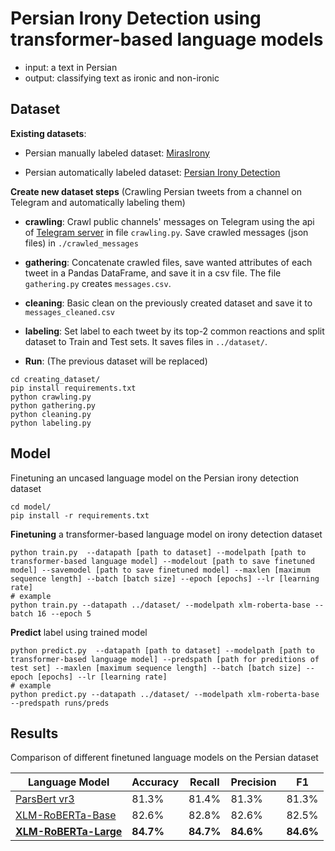 # Persian Irony Detection using transformer-based language models

- input: a text in Persian
- output: classifying text as ironic and non-ironic

## Dataset

**Existing datasets**: 
- Persian manually labeled dataset: [MirasIrony](https://github.com/miras-tech/MirasText/tree/master/MirasIrony) 

- Persian automatically labeled dataset: [Persian Irony Detection](https://github.com/fatemenajafi135/Irony-detection/tree/main/dataset)


**Create new dataset steps** (Crawling Persian tweets from a channel on Telegram and automatically labeling them)
- **crawling**: Crawl public channels' messages on Telegram using the api of [Telegram server](https://tg.i-c-a.su/) in file ```crawling.py```. Save crawled messages (json files) in ```./crawled_messages``` 
- **gathering**: Concatenate crawled files, save wanted attributes of each tweet in a Pandas DataFrame, and save it in a csv file. The file ```gathering.py``` creates ```messages.csv```. 
- **cleaning**: Basic clean on the previously created dataset and save it to ```messages_cleaned.csv``` 
- **labeling**: Set label to each tweet by its top-2 common reactions and split dataset to Train and Test sets. It saves files in ```../dataset/```. 

- **Run**: (The previous dataset will be replaced)
``` shell
cd creating_dataset/
pip install requirements.txt
python crawling.py
python gathering.py
python cleaning.py
python labeling.py
```

## Model
Finetuning an uncased language model on the Persian irony detection dataset

``` shell
cd model/ 
pip install -r requirements.txt
```

**Finetuning** a transformer-based language model on irony detection dataset

``` shell
python train.py  --datapath [path to dataset] --modelpath [path to transformer-based language model] --modelout [path to save finetuned model] --savemodel [path to save finetuned model] --maxlen [maximum sequence length] --batch [batch size] --epoch [epochs] --lr [learning rate]
# example
python train.py --datapath ../dataset/ --modelpath xlm-roberta-base --batch 16 --epoch 5
```

**Predict** label using trained model

``` shell
python predict.py  --datapath [path to dataset] --modelpath [path to transformer-based language model] --predspath [path for preditions of test set] --maxlen [maximum sequence length] --batch [batch size] --epoch [epochs] --lr [learning rate]
# example
python predict.py --datapath ../dataset/ --modelpath xlm-roberta-base --predspath runs/preds
```

## Results

Comparison of different finetuned language models on the Persian dataset   

| Language Model | Accuracy | Recall | Precision | F1 |
| - | - | - | - | - |
| [ParsBert vr3](https://huggingface.co/HooshvareLab/bert-fa-zwnj-base) | 81.3% | 81.4% | 81.3% | 81.3% |
| [XLM-RoBERTa-Base](https://huggingface.co/xlm-roberta-base) | 82.6% | 82.8% | 82.6% | 82.5% |
| [__XLM-RoBERTa-Large__](https://huggingface.co/xlm-roberta-large) | __84.7%__ | __84.7%__ | __84.6%__ | __84.6%__ |

